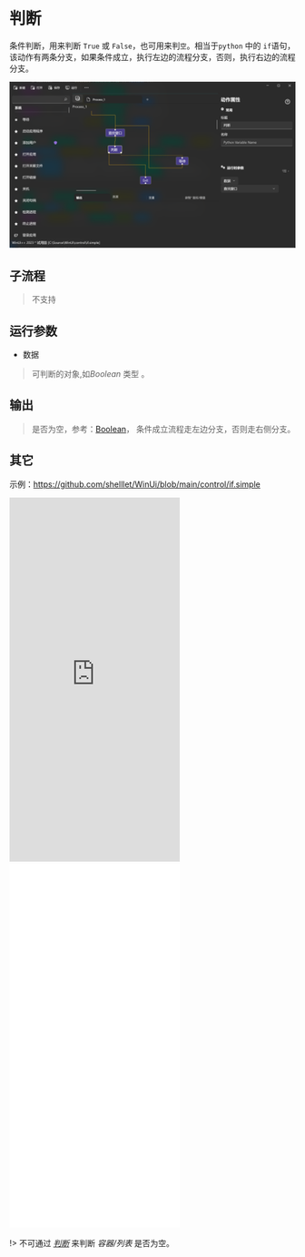 # 判断 
条件判断，用来判断 `True` 或 `False`，也可用来判`空`。相当于`python` 中的 `if`语句，该动作有两条分支，如果条件成立，执行左边的流程分支，否则，执行右边的流程分支。


![If](./images/01.png ':size=90%')

## 子流程

> 不支持

## 运行参数

* 数据
> 可判断的对象,如*Boolean* 类型 。


## 输出

> 是否为空，参考：[Boolean](./types/Boolean.md)， 条件成立流程走左边分支，否则走右侧分支。

## 其它

示例：https://github.com/shelllet/WinUi/blob/main/control/if.simple

<iframe type="text/html" height="640px" src="https://www.youtube.com/embed/nmOsSlIuGsw" frameborder="0"></iframe>

<iframe src="//player.bilibili.com/player.html?bvid=BV1ZCWpeLEmu&page=1&autoplay=0" height='640px' scrolling="no" frameborder="no" framespacing="0" allowfullscreen="true"></iframe>


!> 不可通过 *[判断](./If.md)* 来判断 *容器/列表* 是否为空。